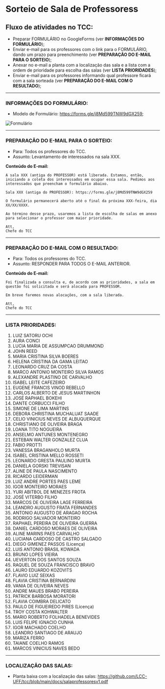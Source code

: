 # Sorteio de Sala de Professoress

## Fluxo de atividades no TCC:
- Preparar FORMULÁRIO no GoogleForms (ver __INFORMAÇÕES DO FORMULÁRIO__);
- Enviar e-mail para os professores com o link para o FORMULÁRIO, dando um prazo para preenchimento (ver __PREPARAÇÃO DO E-MAIL PARA O SORTEIO__);
- Anexar no e-mail a planta com a localização das sala e a lista com a ordem de prioridade para escolha das salas (ver __LISTA PRIORIDADES__);
- Enviar e-mail para os professores informando qual professore ficará com a sala sorteada (ver __PREPARAÇÃO DO E-MAIL COM O RESULTADO__);

---

### INFORMAÇÕES DO FORMULÁRIO:
- Modelo de Formulário: https://forms.gle/j8Md599TNW9dGX259;

![Formulário](/../main/pics/fig-form-sorteio-salas.png)

---

### PREPARAÇÃO DO E-MAIL PARA O SORTEIO:
- Para: Todos os professores do TCC.
- Assunto: Levantamento de interessados na sala XXX.

**Conteúdo do E-mail:**
~~~
A sala XXX (antiga do PROFESSOR) está liberada. Estamos, então, iniciando a coleta dos interessados em ocupar essa sala. Pedimos aos interessados que preencham o formulário abaixo.

Sala XXX (antiga do PROFESSOR): https://forms.gle/j8Md599TNW9dGX259

O formulário permanecerá aberto até o final da próxima XXX-feira, dia XX/XX/XXXX.

Ao término desse prazo, usaremos a lista de escolha de salas em anexo para selecionar o professor com maior prioridade.

Att,
Chefe do TCC
~~~

---

### PREPARAÇÃO DO E-MAIL COM O RESULTADO:
- Para: Todos os professores do TCC.
- Assunto: RESPONDER PARA TODOS O E-MAIL ANTERIOR.

**Conteúdo do E-mail:**
~~~
Foi finalizada a consulta e, de acordo com as prioridades, a sala em questão foi solicitada e será alocada para PROFESSOR.

Em breve faremos novas alocações, com a sala liberada.

Att,
Chefe do TCC
~~~

---

### LISTA PRIORIDADES:

1. LUIZ SATORU OCHI
1. AURA CONCI
1. LUCIA MARIA DE ASSUMPCAO DRUMMOND
1. JOHN REED
1. MARIA CRISTINA SILVA BOERES
1. HELENA CRISTINA DA GAMA LEITAO
1. LEONARDO CRUZ DA COSTA
1. MARCO ANTONIO MONTEIRO SILVA RAMOS
1. ALEXANDRE PLASTINO DE CARVALHO
1. ISABEL LEITE CAFEZEIRO
1. EUGENE FRANCIS VINOD REBELLO
1. CARLOS ALBERTO DE JESUS MARTINHON
1. JOSÉ RAPHAEL BOKEHI
1. DANTE CORBUCCI FILHO
1. SIMONE DE LIMA MARTINS
1. DEBORA CHRISTINA MUCHALUAT SAADE
1. CELIO VINICIUS NEVES DE ALBUQUERQUE
1. CHRISTIANO DE OLIVEIRA BRAGA
1. LOANA TITO NOGUEIRA
1. ANSELMO ANTUNES MONTENEGRO
1. ESTEBAN WALTER GONZALEZ CLUA
1. FABIO PROTTI
1. VANESSA BRAGANHOLO MURTA
1. ISABEL CRISTINA MELLO ROSSETI
1. LEONARDO GRESTA PAULINO MURTA
1. DANIELA GORSKI TREVISAN
1. ALINE DE PAULA NASCIMENTO
1. RICARDO LEIDERMAN
1. LUIZ ANDRE PORTES PAES LEME
1. IGOR MONTEIRO MORAES
1. YURI ABITBOL DE MENEZES FROTA
1. JOSÉ VITERBO FILHO
1. MARCOS DE OLIVEIRA LAGE FERREIRA
1. LEANDRO AUGUSTO FRATA FERNANDES
1. ANTONIO AUGUSTO DE ARAGAO ROCHA
1. RODRIGO SALVADOR MONTEIRO
1. RAPHAEL PEREIRA DE OLIVEIRA GUERRA
1. DANIEL CARDOSO MORAES DE OLIVEIRA
1. ALINE MARINS PAES CARVALHO
1. LUCIANA CARDOSO DE CASTRO SALGADO
1. DIEGO GIMENEZ PASSOS (Licença)
1. LUIS ANTONIO BRASIL KOWADA
1. BRUNO LOPES VIEIRA
1. UEVERTON DOS SANTOS SOUZA
1. RAQUEL DE SOUZA FRANCISCO BRAVO
1. LAURO EDUARDO KOZOVITS
1. FLAVIO LUIZ SEIXAS
1. FLAVIA CRISTINA BERNARDINI
1. VANIA DE OLIVEIRA NEVES
1. ANDRE MAUES BRABO PEREIRA
1. PATRICK BARBOSA MORATORI
1. FLAVIA COIMBRA DELICATO
1. PAULO DE FIGUEIREDO PIRES (Licença)
1. TROY COSTA KOHWALTER
1. MARIO ROBERTO FOLHADELA BENEVIDES
1. LUIS FELIPE IGNACIO CUNHA
1. IGOR MACHADO COELHO
1. LEANDRO SANTIAGO DE ARAUJO
1. MARIZA FERRO
1. TAIANE COELHO RAMOS
1. MARCOS VINICIUS NAVES BEDO

---

### LOCALIZAÇÃO DAS SALAS:
- Planta baixa com a localização das salas: https://github.com/LCC-UFF/tcc/blob/main/docs/salaprofessoresv1.pdf
 
